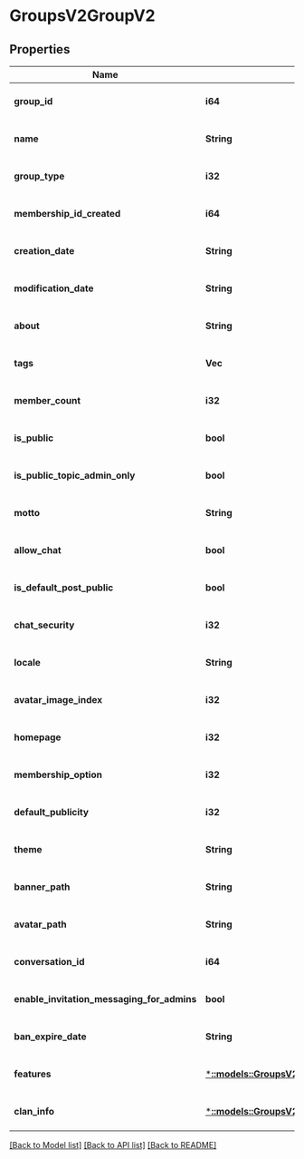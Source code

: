 # GroupsV2GroupV2

## Properties
Name | Type | Description | Notes
------------ | ------------- | ------------- | -------------
**group_id** | **i64** |  | [optional] [default to null]
**name** | **String** |  | [optional] [default to null]
**group_type** | **i32** |  | [optional] [default to null]
**membership_id_created** | **i64** |  | [optional] [default to null]
**creation_date** | **String** |  | [optional] [default to null]
**modification_date** | **String** |  | [optional] [default to null]
**about** | **String** |  | [optional] [default to null]
**tags** | **Vec<String>** |  | [optional] [default to null]
**member_count** | **i32** |  | [optional] [default to null]
**is_public** | **bool** |  | [optional] [default to null]
**is_public_topic_admin_only** | **bool** |  | [optional] [default to null]
**motto** | **String** |  | [optional] [default to null]
**allow_chat** | **bool** |  | [optional] [default to null]
**is_default_post_public** | **bool** |  | [optional] [default to null]
**chat_security** | **i32** |  | [optional] [default to null]
**locale** | **String** |  | [optional] [default to null]
**avatar_image_index** | **i32** |  | [optional] [default to null]
**homepage** | **i32** |  | [optional] [default to null]
**membership_option** | **i32** |  | [optional] [default to null]
**default_publicity** | **i32** |  | [optional] [default to null]
**theme** | **String** |  | [optional] [default to null]
**banner_path** | **String** |  | [optional] [default to null]
**avatar_path** | **String** |  | [optional] [default to null]
**conversation_id** | **i64** |  | [optional] [default to null]
**enable_invitation_messaging_for_admins** | **bool** |  | [optional] [default to null]
**ban_expire_date** | **String** |  | [optional] [default to null]
**features** | [***::models::GroupsV2GroupFeatures**](GroupsV2.GroupFeatures.md) |  | [optional] [default to null]
**clan_info** | [***::models::GroupsV2GroupV2ClanInfoAndInvestment**](GroupsV2.GroupV2ClanInfoAndInvestment.md) |  | [optional] [default to null]

[[Back to Model list]](../README.md#documentation-for-models) [[Back to API list]](../README.md#documentation-for-api-endpoints) [[Back to README]](../README.md)


